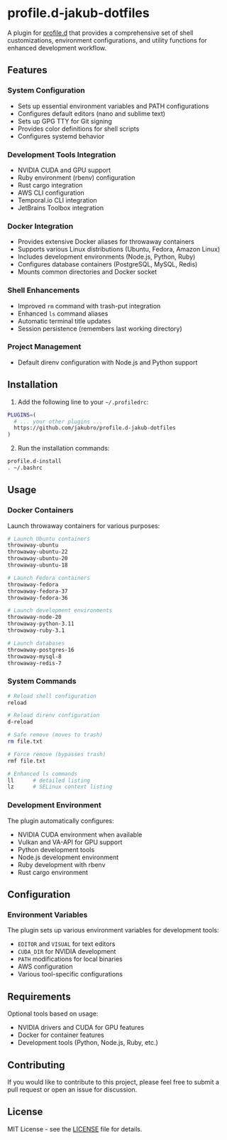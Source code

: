 # profile.d-jakub-dotfiles

A plugin for [profile.d](https://github.com/jakubro/profile.d) that provides a comprehensive set of shell
customizations, environment configurations, and utility functions for enhanced development workflow.

## Features

### System Configuration

- Sets up essential environment variables and PATH configurations
- Configures default editors (nano and sublime text)
- Sets up GPG TTY for Git signing
- Provides color definitions for shell scripts
- Configures systemd behavior

### Development Tools Integration

- NVIDIA CUDA and GPU support
- Ruby environment (rbenv) configuration
- Rust cargo integration
- AWS CLI configuration
- Temporal.io CLI integration
- JetBrains Toolbox integration

### Docker Integration

- Provides extensive Docker aliases for throwaway containers
- Supports various Linux distributions (Ubuntu, Fedora, Amazon Linux)
- Includes development environments (Node.js, Python, Ruby)
- Configures database containers (PostgreSQL, MySQL, Redis)
- Mounts common directories and Docker socket

### Shell Enhancements

- Improved `rm` command with trash-put integration
- Enhanced `ls` command aliases
- Automatic terminal title updates
- Session persistence (remembers last working directory)

### Project Management

- Default direnv configuration with Node.js and Python support

## Installation

1. Add the following line to your `~/.profiledrc`:

```bash
PLUGINS=(
  # ... your other plugins ...
  https://github.com/jakubro/profile.d-jakub-dotfiles
)
```

2. Run the installation commands:

```bash
profile.d-install
. ~/.bashrc
```

## Usage

### Docker Containers

Launch throwaway containers for various purposes:

```bash
# Launch Ubuntu containers
throwaway-ubuntu
throwaway-ubuntu-22
throwaway-ubuntu-20
throwaway-ubuntu-18

# Launch Fedora containers
throwaway-fedora
throwaway-fedora-37
throwaway-fedora-36

# Launch development environments
throwaway-node-20
throwaway-python-3.11
throwaway-ruby-3.1

# Launch databases
throwaway-postgres-16
throwaway-mysql-8
throwaway-redis-7
```

### System Commands

```bash
# Reload shell configuration
reload

# Reload direnv configuration
d-reload

# Safe remove (moves to trash)
rm file.txt

# Force remove (bypasses trash)
rmf file.txt

# Enhanced ls commands
ll      # detailed listing
lz      # SELinux context listing
```

### Development Environment

The plugin automatically configures:

- NVIDIA CUDA environment when available
- Vulkan and VA-API for GPU support
- Python development tools
- Node.js development environment
- Ruby development with rbenv
- Rust cargo environment

## Configuration

### Environment Variables

The plugin sets up various environment variables for development tools:

- `EDITOR` and `VISUAL` for text editors
- `CUDA_DIR` for NVIDIA development
- `PATH` modifications for local binaries
- AWS configuration
- Various tool-specific configurations

## Requirements

Optional tools based on usage:

- NVIDIA drivers and CUDA for GPU features
- Docker for container features
- Development tools (Python, Node.js, Ruby, etc.)

## Contributing

If you would like to contribute to this project, please feel free to submit a pull request or open an issue for
discussion.

## License

MIT License - see the [LICENSE](LICENSE) file for details.
